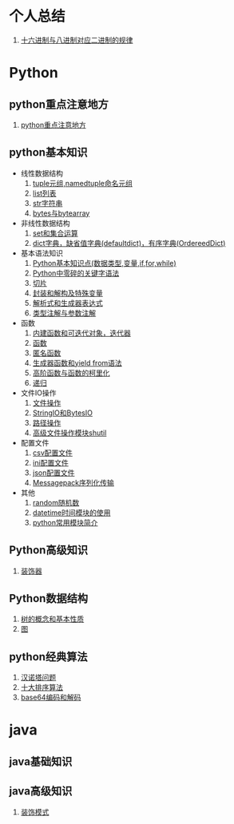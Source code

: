 # 个人总结
1. [十六进制与八进制对应二进制的规律](个人总结/十六进制与八进制对应二进制的规律.md)  
# Python  
## python重点注意地方
1. [python重点注意地方](python基本知识/python重点注意地方.md)  
## python基本知识  
* 线性数据结构
    1. [tuple元组,namedtuple命名元组](python基本知识/线性数据结构/tuple元组,namedtuple命名元组.md)
    2. [list列表](python基本知识/线性数据结构/list列表.md)
    3. [str字符串](python基本知识/线性数据结构/str字符串.md)
    4. [bytes与bytearray](python基本知识/线性数据结构/bytes与bytearray.md)   
* 非线性数据结构 
    1. [set和集合运算](python基本知识/非线性数据结构/set和集合运算.md)  
    2. [dict字典，缺省值字典(defaultdict)，有序字典(OrdereedDict)](python基本知识/非线性数据结构/dict字典.md)   
* 基本语法知识
    1. [Python基本知识点(数据类型,变量,if,for,while)](python基本知识/基本语法知识/Python基本知识点(数据类型,变量,if,for,while).md)  
    2. [Python中零碎的关键字语法](python基本知识/基本语法知识/Python中零碎关键字语法.md)   
    3. [切片](python基本知识/基本语法知识/切片.md)   
    4. [封装和解构及特殊变量](python基本知识/基本语法知识/封装和解构及特殊变量.md)   
    5. [解析式和生成器表达式](python基本知识/基本语法知识/解析式和生成器表达式.md)
    6. [类型注解与参数注解](python基本知识/基本语法知识/类型注解与参数注解.md)
* 函数
    1. [内建函数和可迭代对象，迭代器](python基本知识/函数/内建函数和可迭代对象，迭代器.md) 
    2. [函数](python基本知识/函数/函数.md)
    3. [匿名函数](python基本知识/函数/匿名函数.md)
    4. [生成器函数和yield from语法](python基本知识/函数/生成器函数和yield与from.md)
    5. [高阶函数与函数的柯里化](python基本知识/函数/高阶函数与函数的柯里化.md)
    6. [递归](python基本知识/函数/递归.md)
* 文件IO操作
    1. [文件操作](python基本知识/文件IO操作/1.文件操作.md)  
    2. [StringIO和BytesIO](python基本知识/文件IO操作/2.StringIO和BytesIO.md)
    3. [路径操作](python基本知识/文件IO操作/3.路径操作.md)
    4. [高级文件操作模块shutil](python基本知识/文件IO操作/4.高级文件操作模块shutil.md)
* 配置文件
    1. [csv配置文件](python基本知识/配置文件/1.csv配置文件.md)
    2. [ini配置文件](python基本知识/配置文件/2.ini配置文件.md)
    3. [json配置文件](python基本知识/配置文件/3.json配置文件.md)  
    4. [Messagepack序列化传输](python基本知识/配置文件/4.Messagepack序列化传输.md)  
* 其他
    1. [random随机数](python基本知识/其他/random随机数.md)
    2. [datetime时间模块的使用](python基本知识/其他/datetime时间模块的使用.md)  
    3. [python常用模块简介](python基本知识/其他/python常用模块简介.md)
## Python高级知识
1. [装饰器](python高级知识/装饰器与functools模块.md)
## Python数据结构
1. [树的概念和基本性质](Python数据结构/树的概念和基本性质.md)
2. [图](Python数据结构/图.md)
## python经典算法
1. [汉诺塔问题](python经典算法/汉诺塔问题.md)
2. [十大排序算法](python经典算法/十大排序算法.md)
3. [base64编码和解码](python经典算法/base64编码和解码.md)

# java  
## java基础知识  

## java高级知识  
1. [装饰模式](java/java高级知识/装饰模式.md)


